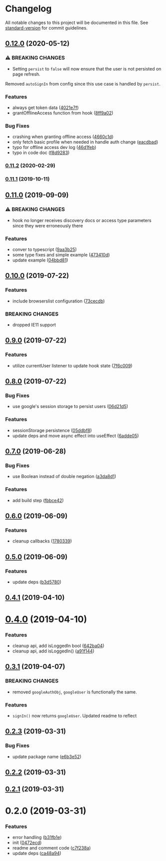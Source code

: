 # Changelog

All notable changes to this project will be documented in this file. See [standard-version](https://github.com/conventional-changelog/standard-version) for commit guidelines.

## [0.12.0](https://github.com/asyarb/react-use-googlelogin/compare/v0.11.2...v0.12.0) (2020-05-12)


### ⚠ BREAKING CHANGES

* Setting `persist` to `false` will now ensure that the user is not persisted on page refresh.

Removed `autoSignIn` from config since this use case is handled by `persist`.

### Features

* always get token data ([4021e7f](https://github.com/asyarb/react-use-googlelogin/commit/4021e7fafa9b0e65a0268c6ebfd8a743340eefc6))
* grantOfflineAccess function from hook ([8ff9a02](https://github.com/asyarb/react-use-googlelogin/commit/8ff9a02f44d913a6d0ac406c33e12a4421c37428))


### Bug Fixes

* crashing when granting offline access ([4660c1d](https://github.com/asyarb/react-use-googlelogin/commit/4660c1d03cb90cca6e680a24e007525945711fff))
* only fetch basic profile when needed in handle auth change ([eacdbad](https://github.com/asyarb/react-use-googlelogin/commit/eacdbad5f0086b8505bc62ce0e638a28e9e1e32f))
* typo for offline access dev log ([46d1feb](https://github.com/asyarb/react-use-googlelogin/commit/46d1feb2b5b352f0f2ae4b4aaaa38b93a50ad8a2))
* typo in code doc ([f8d9283](https://github.com/asyarb/react-use-googlelogin/commit/f8d9283f5fe231514800b34d50686b9a1ced8cca))

### [0.11.2](https://github.com/asyarb/react-use-googlelogin/compare/v0.11.1...v0.11.2) (2020-02-29)

### [0.11.1](https://github.com/asyarb/react-use-googlelogin/compare/v0.11.0...v0.11.1) (2019-10-11)

## [0.11.0](https://github.com/asyarb/react-use-googlelogin/compare/v0.10.0...v0.11.0) (2019-09-09)


### ⚠ BREAKING CHANGES

* hook no longer receives discovery docs or access type parameters since they were erroneously there

### Features

* conver to typescript ([9aa3b25](https://github.com/asyarb/react-use-googlelogin/commit/9aa3b25))
* some type fixes and simple example ([473410d](https://github.com/asyarb/react-use-googlelogin/commit/473410d))
* update example ([04bbd81](https://github.com/asyarb/react-use-googlelogin/commit/04bbd81))

## [0.10.0](https://github.com/asyarb/react-use-googlelogin/compare/v0.9.0...v0.10.0) (2019-07-22)


### Features

* include browserslist configuration ([73cecdb](https://github.com/asyarb/react-use-googlelogin/commit/73cecdb))


### BREAKING CHANGES

* dropped IE11 support



## [0.9.0](https://github.com/asyarb/react-use-googlelogin/compare/v0.8.0...v0.9.0) (2019-07-22)


### Features

* utilize currentUser listener to update hook state ([7f6c009](https://github.com/asyarb/react-use-googlelogin/commit/7f6c009))



## [0.8.0](https://github.com/asyarb/react-use-googlelogin/compare/v0.7.0...v0.8.0) (2019-07-22)


### Bug Fixes

* use google's session storage to persist users ([06d21d5](https://github.com/asyarb/react-use-googlelogin/commit/06d21d5))


### Features

* sessionStorage persistence ([05ddbf8](https://github.com/asyarb/react-use-googlelogin/commit/05ddbf8))
* update deps and move async effect into useEffect ([6adde05](https://github.com/asyarb/react-use-googlelogin/commit/6adde05))



## [0.7.0](https://github.com/asyarb/react-use-googlelogin/compare/v0.6.0...v0.7.0) (2019-06-28)


### Bug Fixes

* use Boolean instead of double negation ([a3da8d1](https://github.com/asyarb/react-use-googlelogin/commit/a3da8d1))


### Features

* add build step ([fbbce42](https://github.com/asyarb/react-use-googlelogin/commit/fbbce42))



## [0.6.0](https://github.com/asyarb/react-use-googlelogin/compare/v0.5.0...v0.6.0) (2019-06-09)


### Features

* cleanup callbacks ([1780339](https://github.com/asyarb/react-use-googlelogin/commit/1780339))



## [0.5.0](https://github.com/asyarb/react-use-googlelogin/compare/v0.4.1...v0.5.0) (2019-06-09)


### Features

* update deps ([b3d5780](https://github.com/asyarb/react-use-googlelogin/commit/b3d5780))



## [0.4.1](https://github.com/asyarb/react-use-googlelogin/compare/v0.4.0...v0.4.1) (2019-04-10)



# [0.4.0](https://github.com/asyarb/react-use-googlelogin/compare/v0.3.1...v0.4.0) (2019-04-10)


### Features

* cleanup api, add isLoggedIn bool ([642ba04](https://github.com/asyarb/react-use-googlelogin/commit/642ba04))
* cleanup api, add isLoggedIn() ([a91f144](https://github.com/asyarb/react-use-googlelogin/commit/a91f144))



## [0.3.1](https://github.com/asyarb/react-use-googlelogin/compare/v0.3.0...v0.3.1) (2019-04-07)

### BREAKING CHANGES

- removed `googleAuthObj`, `googleUser` is functionally the same.

### Features

- `signIn()` now returns `googleUser`. Updated readme to reflect

## [0.2.3](https://github.com/asyarb/react-use-googlelogin/compare/v0.2.1...v0.2.3) (2019-03-31)

### Bug Fixes

- update package name
  ([e6b3e52](https://github.com/asyarb/react-use-googlelogin/commit/e6b3e52))

## [0.2.2](https://github.com/asyarb/react-use-googlelogin/compare/v0.2.1...v0.2.2) (2019-03-31)

## [0.2.1](https://github.com/asyarb/react-use-googlelogin/compare/v0.2.0...v0.2.1) (2019-03-31)

# 0.2.0 (2019-03-31)

### Features

- error handling
  ([b31fb1e](https://github.com/asyarb/react-use-googleoauth/commit/b31fb1e))
- init
  ([0472ecd](https://github.com/asyarb/react-use-googleoauth/commit/0472ecd))
- readme and comment code
  ([c7f238a](https://github.com/asyarb/react-use-googleoauth/commit/c7f238a))
- update deps
  ([ca48a94](https://github.com/asyarb/react-use-googleoauth/commit/ca48a94))
